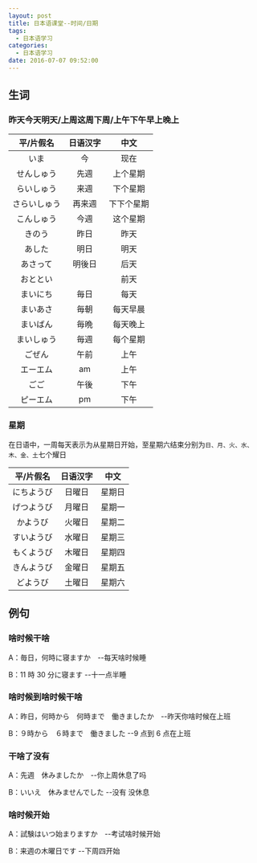 ```yaml
---
layout: post
title: 日本语课堂--时间/日期
tags:
  - 日本语学习
categories:
  - 日本语学习
date: 2016-07-07 09:52:00
---
```


## 生词

<!--more-->

### 昨天今天明天/上周这周下周/上午下午早上晚上

|  平/片假名   | 日语汉字 |    中文    |
| :----------: | :------: | :--------: |
|     いま     |    今    |    现在    |
|  せんしゅう  |   先週   |  上个星期  |
|  らいしゅう  |   来週   |  下个星期  |
| さらいしゅう |  再来週  | 下下个星期 |
|  こんしゅう  |   今週   |  这个星期  |
|    きのう    |   昨日   |    昨天    |
|    あした    |   明日   |    明天    |
|   あさって   |  明後日  |    后天    |
|   おととい   |          |    前天    |
|   まいにち   |   毎日   |    每天    |
|   まいあさ   |   毎朝   |  每天早晨  |
|   まいばん   |   毎晩   |  每天晚上  |
|  まいしゅう  |   毎週   |  每个星期  |
|    ごぜん    |   午前   |    上午    |
|   エーエム   |    am    |    上午    |
|     ごご     |   午後   |    下午    |
|   ピーエム   |    pm    |    下午    |

### 星期

在日语中，一周每天表示为从星期日开始，至星期六结束分别为`日、月、火、水、木、金、土`七个耀日

| 平/片假名  | 日语汉字 |  中文  |
| :--------: | :------: | :----: |
| にちようび |  日曜日  | 星期日 |
| げつようび |  月曜日  | 星期一 |
|  かようび  |  火曜日  | 星期二 |
| すいようび |  水曜日  | 星期三 |
| もくようび |  木曜日  | 星期四 |
| きんようび |  金曜日  | 星期五 |
|  どようび  |  土曜日  | 星期六 |

## 例句

### 啥时候干啥

A：毎日，何時に寝ますか　--每天啥时候睡

B：11 時 30 分に寝ます --十一点半睡

### 啥时候到啥时候干啥

A：昨日，何時から　何時まで　働きましたか　--昨天你啥时候在上班

B：９時から　６時まで　働きました --9 点到 6 点在上班

### 干啥了没有

A：先週　休みましたか　--你上周休息了吗

B：いいえ　休みませんでした --没有 没休息

### 啥时候开始

A：試験はいつ始まりますか　--考试啥时候开始

B：来週の木曜日です --下周四开始

